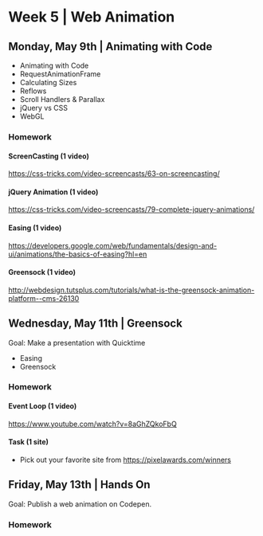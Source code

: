 

# Week 5 | Web Animation


## Monday, May 9th | Animating with Code

- Animating with Code
- RequestAnimationFrame
- Calculating Sizes
- Reflows
- Scroll Handlers & Parallax
- jQuery vs CSS
- WebGL


### Homework

#### ScreenCasting (1 video)
https://css-tricks.com/video-screencasts/63-on-screencasting/

#### jQuery Animation (1 video)
https://css-tricks.com/video-screencasts/79-complete-jquery-animations/

#### Easing (1 video)
https://developers.google.com/web/fundamentals/design-and-ui/animations/the-basics-of-easing?hl=en

#### Greensock (1 video)
http://webdesign.tutsplus.com/tutorials/what-is-the-greensock-animation-platform--cms-26130


## Wednesday, May 11th | Greensock

Goal: Make a presentation with Quicktime

- Easing
- Greensock

### Homework

#### Event Loop (1 video)
https://www.youtube.com/watch?v=8aGhZQkoFbQ

#### Task (1 site)
- Pick out your favorite site from https://pixelawards.com/winners


## Friday, May 13th | Hands On

Goal: Publish a web animation on Codepen.


### Homework


